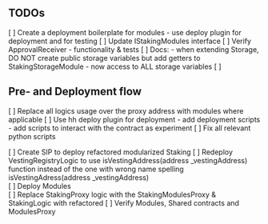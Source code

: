 ## TODOs
[ ] Create a deployment boilerplate for modules - use deploy plugin for deployment and for testing
[ ] Update IStakingModules interface
[ ] Verify ApprovalReceiver - functionality & tests
[ ] Docs: 
    - when extending Storage, DO NOT create public storage variables but add getters to StakingStorageModule 
    - now access to ALL storage variables
[ ]


## Pre- and Deployment flow  
[ ] Replace all logics usage over the proxy address with modules where applicable
[ ] Use hh deploy plugin for deployment
    - add deployment scripts 
    - add scripts to interact with the contract as experiment
[ ] Fix all relevant python scripts

[ ] Create SIP to deploy refactored modularized Staking 
[ ] Redeploy VestingRegistryLogic to use isVestingAddress(address _vestingAddress) function instead of the one with wrong name spelling isVestingAdress(address _vestingAddress)  
[ ] Deploy Modules  
[ ] Replace StakingProxy logic with the StakingModulesProxy & StakingLogic with refactored
[ ] Verify Modules, Shared contracts and ModulesProxy